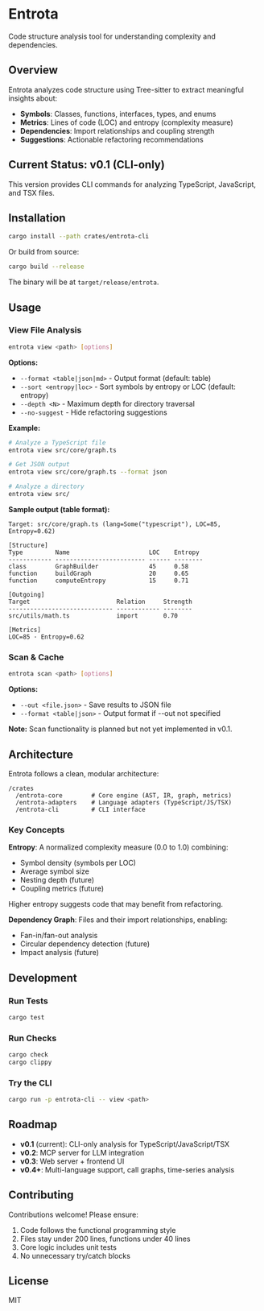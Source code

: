 # Entrota

Code structure analysis tool for understanding complexity and dependencies.

## Overview

Entrota analyzes code structure using Tree-sitter to extract meaningful insights about:

- **Symbols**: Classes, functions, interfaces, types, and enums
- **Metrics**: Lines of code (LOC) and entropy (complexity measure)
- **Dependencies**: Import relationships and coupling strength
- **Suggestions**: Actionable refactoring recommendations

## Current Status: v0.1 (CLI-only)

This version provides CLI commands for analyzing TypeScript, JavaScript, and TSX files.

## Installation

```bash
cargo install --path crates/entrota-cli
```

Or build from source:

```bash
cargo build --release
```

The binary will be at `target/release/entrota`.

## Usage

### View File Analysis

```bash
entrota view <path> [options]
```

**Options:**
- `--format <table|json|md>` - Output format (default: table)
- `--sort <entropy|loc>` - Sort symbols by entropy or LOC (default: entropy)
- `--depth <N>` - Maximum depth for directory traversal
- `--no-suggest` - Hide refactoring suggestions

**Example:**

```bash
# Analyze a TypeScript file
entrota view src/core/graph.ts

# Get JSON output
entrota view src/core/graph.ts --format json

# Analyze a directory
entrota view src/
```

**Sample output (table format):**

```
Target: src/core/graph.ts (lang=Some("typescript"), LOC=85, Entropy=0.62)

[Structure]
Type         Name                      LOC    Entropy
------------ ------------------------- ------ --------
class        GraphBuilder              45     0.58
function     buildGraph                20     0.65
function     computeEntropy            15     0.71

[Outgoing]
Target                        Relation     Strength
----------------------------- ------------ --------
src/utils/math.ts             import       0.70

[Metrics]
LOC=85 · Entropy=0.62
```

### Scan & Cache

```bash
entrota scan <path> [options]
```

**Options:**
- `--out <file.json>` - Save results to JSON file
- `--format <table|json>` - Output format if --out not specified

**Note:** Scan functionality is planned but not yet implemented in v0.1.

## Architecture

Entrota follows a clean, modular architecture:

```
/crates
  /entrota-core        # Core engine (AST, IR, graph, metrics)
  /entrota-adapters    # Language adapters (TypeScript/JS/TSX)
  /entrota-cli         # CLI interface
```

### Key Concepts

**Entropy**: A normalized complexity measure (0.0 to 1.0) combining:
- Symbol density (symbols per LOC)
- Average symbol size
- Nesting depth (future)
- Coupling metrics (future)

Higher entropy suggests code that may benefit from refactoring.

**Dependency Graph**: Files and their import relationships, enabling:
- Fan-in/fan-out analysis
- Circular dependency detection (future)
- Impact analysis (future)

## Development

### Run Tests

```bash
cargo test
```

### Run Checks

```bash
cargo check
cargo clippy
```

### Try the CLI

```bash
cargo run -p entrota-cli -- view <path>
```

## Roadmap

- **v0.1** (current): CLI-only analysis for TypeScript/JavaScript/TSX
- **v0.2**: MCP server for LLM integration
- **v0.3**: Web server + frontend UI
- **v0.4+**: Multi-language support, call graphs, time-series analysis

## Contributing

Contributions welcome! Please ensure:

1. Code follows the functional programming style
2. Files stay under 200 lines, functions under 40 lines
3. Core logic includes unit tests
4. No unnecessary try/catch blocks

## License

MIT
